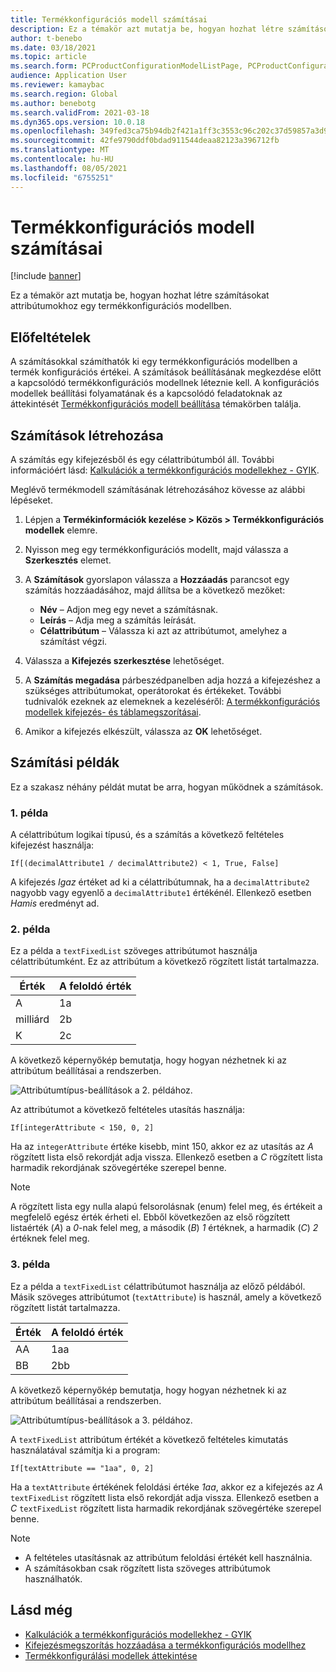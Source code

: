 ```yaml
---
title: Termékkonfigurációs modell számításai
description: Ez a témakör azt mutatja be, hogyan hozhat létre számításokat attribútumokhoz egy termékkonfigurációs modellben
author: t-benebo
ms.date: 03/18/2021
ms.topic: article
ms.search.form: PCProductConfigurationModelListPage, PCProductConfigurationModelDetails
audience: Application User
ms.reviewer: kamaybac
ms.search.region: Global
ms.author: benebotg
ms.search.validFrom: 2021-03-18
ms.dyn365.ops.version: 10.0.18
ms.openlocfilehash: 349fed3ca75b94db2f421a1ff3c3553c96c202c37d59857a3d973f3de8f995ad
ms.sourcegitcommit: 42fe9790ddf0bdad911544deaa82123a396712fb
ms.translationtype: MT
ms.contentlocale: hu-HU
ms.lasthandoff: 08/05/2021
ms.locfileid: "6755251"
---
```

# <a name="product-configuration-model-calculations"></a>Termékkonfigurációs modell számításai

[!include [banner](../includes/banner.md)]

Ez a témakör azt mutatja be, hogyan hozhat létre számításokat attribútumokhoz egy termékkonfigurációs modellben.

## <a name="prerequisites"></a>Előfeltételek

A számításokkal számíthatók ki egy termékkonfigurációs modellben a termék konfigurációs értékei. A számítások beállításának megkezdése előtt a kapcsolódó termékkonfigurációs modellnek léteznie kell. A konfigurációs modellek beállítási folyamatának és a kapcsolódó feladatoknak az áttekintését [Termékkonfigurációs modell beállítása](set-up-maintain-product-configuration-model.md) témakörben találja.

## <a name="create-a-calculation"></a>Számítások létrehozása

A számítás egy kifejezésből és egy célattribútumból áll. További információért lásd: [Kalkulációk a termékkonfigurációs modellekhez - GYIK](calculate-product-configuration-models.md).

Meglévő termékmodell számításának létrehozásához kövesse az alábbi lépéseket.

1. Lépjen a **Termékinformációk kezelése \> Közös \> Termékkonfigurációs modellek** elemre.
1. Nyisson meg egy termékkonfigurációs modellt, majd válassza a **Szerkesztés** elemet.
1. A **Számítások** gyorslapon válassza a **Hozzáadás** parancsot egy számítás hozzáadásához, majd állítsa be a következő mezőket:

    - **Név** – Adjon meg egy nevet a számításnak.
    - **Leírás** – Adja meg a számítás leírását.
    - **Célattribútum** – Válassza ki azt az attribútumot, amelyhez a számítást végzi.

1. Válassza a **Kifejezés szerkesztése** lehetőséget.
1. A **Számítás megadása** párbeszédpanelben adja hozzá a kifejezéshez a szükséges attribútumokat, operátorokat és értékeket. További tudnivalók ezeknek az elemeknek a kezeléséről: [A termékkonfigurációs modellek kifejezés- és táblamegszorításai](expression-constraints-table-constraints-product-configuration-models.md).
1. Amikor a kifejezés elkészült, válassza az **OK** lehetőséget.

## <a name="calculation-examples"></a>Számítási példák

Ez a szakasz néhány példát mutat be arra, hogyan működnek a számítások.

### <a name="example-1"></a>1. példa

A célattribútum logikai típusú, és a számítás a következő feltételes kifejezést használja:

`If[(decimalAttribute1 / decimalAttribute2) < 1, True, False]`

A kifejezés *Igaz* értéket ad ki a célattribútumnak, ha a `decimalAttribute2` nagyobb vagy egyenlő a `decimalAttribute1` értékénél. Ellenkező esetben *Hamis* eredményt ad.

### <a name="example-2"></a>2. példa

Ez a példa a `textFixedList` szöveges attribútumot használja célattribútumként. Ez az attribútum a következő rögzített listát tartalmazza.

| Érték | A feloldó érték |
|---|---|
| A | 1a |
| milliárd | 2b |
| K | 2c |

A következő képernyőkép bemutatja, hogy hogyan nézhetnek ki az attribútum beállításai a rendszerben.

![Attribútumtípus-beállítások a 2. példához.](media/model-calculations-example2.png "Attribútumtípus-beállítások a 2. példához")

Az attribútumot a következő feltételes utasítás használja:

`If[integerAttribute < 150, 0, 2]`

Ha az `integerAttribute` értéke kisebb, mint 150, akkor ez az utasítás az *A* rögzített lista első rekordját adja vissza. Ellenkező esetben a *C* rögzített lista harmadik rekordjának szövegértéke szerepel benne.

> [!NOTE]
> A rögzített lista egy nulla alapú felsorolásnak (enum) felel meg, és értékeit a megfelelő egész érték érheti el. Ebből következően az első rögzített listaérték (*A*) a *0*-nak felel meg, a második (*B*) *1* értéknek, a harmadik (*C*) *2* értéknek felel meg.

### <a name="example-3"></a>3. példa

Ez a példa a `textFixedList` célattribútumot használja az előző példából. Másik szöveges attribútumot (`textAttribute`) is használ, amely a következő rögzített listát tartalmazza.

| Érték | A feloldó érték |
|---|---|
| AA | 1aa |
| BB | 2bb |

A következő képernyőkép bemutatja, hogy hogyan nézhetnek ki az attribútum beállításai a rendszerben.

![Attribútumtípus-beállítások a 3. példához.](media/model-calculations-example3.png "Attribútumtípus-beállítások a 3. példához")

A `textFixedList` attribútum értékét a következő feltételes kimutatás használatával számítja ki a program:

`If[textAttribute == "1aa", 0, 2]`

Ha a `textAttribute` értékének feloldási értéke *1aa*, akkor ez a kifejezés az *A* `textFixedList` rögzített lista első rekordját adja vissza. Ellenkező esetben a *C* `textFixedList` rögzített lista harmadik rekordjának szövegértéke szerepel benne.

> [!NOTE]
> - A feltételes utasításnak az attribútum feloldási értékét kell használnia.
> - A számításokban csak rögzített lista szöveges attribútumok használhatók.

## <a name="see-also"></a>Lásd még

- [Kalkulációk a termékkonfigurációs modellekhez - GYIK](calculate-product-configuration-models.md)
- [Kifejezésmegszorítás hozzáadása a termékkonfigurációs modellhez](tasks/add-expression-constraint-product-configuration-model.md)
- [Termékkonfigurálási modellek áttekintése](product-configuration-models.md)
